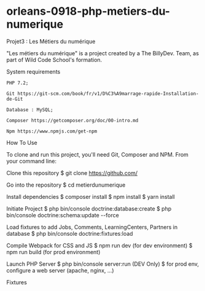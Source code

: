 # orleans-0918-php-metiers-du-numerique

Projet3 : Les Métiers du numérique

"Les métiers du numérique" is a project created by a The BillyDev. Team, as part of Wild Code School's formation.


System requirements

    PHP 7.2;

    Git https://git-scm.com/book/fr/v1/D%C3%A9marrage-rapide-Installation-de-Git

    Database : MySQL;

    Composer https://getcomposer.org/doc/00-intro.md

    Npm https://www.npmjs.com/get-npm

How To Use

To clone and run this project, you'll need Git, Composer and NPM. From your command line:

Clone this repository
$ git clone https://github.com/

Go into the repository
$ cd metierdunumerique

Install dependencies
$ composer install
$ npm install
$ yarn install

Initiate Project $ php bin/console doctrine:database:create $ php bin/console doctrine:schema:update --force

Load fixtures to add Jobs, Comments, LearningCenters, Partners in database $ php bin/console doctrine:fixtures:load

Compile Webpack for CSS and JS $ npm run dev (for dev environment) $ npm run build (for prod environment)

Launch PHP Server $ php bin/console server:run (DEV Only) $ for prod env, configure a web server (apache, nginx, ...)

Fixtures

